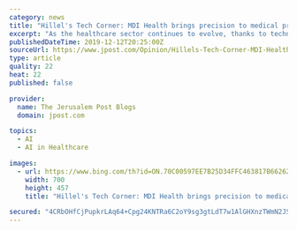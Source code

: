 ```yaml
---
category: news
title: "Hillel's Tech Corner: MDI Health brings precision to medical prescriptions"
excerpt: "As the healthcare sector continues to evolve, thanks to technologies like artificial intelligence (AI) and machine learning ... and about 275,689 deaths per year were caused due to poor optimization of drug-therapy combinations. The FDA defines drug-related problems as the fourth leading cause of death in the US. All this begs the question ..."
publishedDateTime: 2019-12-12T20:25:00Z
sourceUrl: https://www.jpost.com/Opinion/Hillels-Tech-Corner-MDI-Health-brings-precision-to-medical-prescriptions-610782
type: article
quality: 22
heat: 22
published: false

provider:
  name: The Jerusalem Post Blogs
  domain: jpost.com

topics:
  - AI
  - AI in Healthcare

images:
  - url: https://www.bing.com/th?id=ON.70C00597EE7B25D34FFC463817B66262
    width: 700
    height: 457
    title: "Hillel's Tech Corner: MDI Health brings precision to medical prescriptions"

secured: "4CRbOHfCjPupkrLAq64+Cpg24KNTRa6C2oY9sg3gtLdT7w1AlGHXnzTWmN2JSmzDVqmZeOdF/hCmtEPMbGS6fx2L13JLjT+uZR1nG00jy7MTz+rsN4a34CE8Sobo7yCgLsRtR5a42EWtdbfCSTPclEuInN5p7vqvJAfaLpZwoSXUHOvaqYvah2uH4vwGJMd98588C3+yil1OGmsZOSonTVTS/v66EkM2ABQUuyLjx2xYCv786bTitbZJgO+mr5Y4l0l/GHdMNO74e8Z51y3vbA==;axWzLog0bF/Fj0Dfr4aTEg=="
---
```


